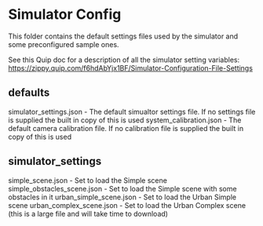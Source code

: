 Simulator Config
================

This folder contains the default settings files used by the simulator and some preconfigured sample ones.

See this Quip doc for a description of all the simulator setting variables: https://zippy.quip.com/f6hdAbYjx1BF/Simulator-Configuration-File-Settings


defaults
--------

simulator_settings.json - The default simualtor settings file. If no settings file is supplied the built in copy of this is used
system_calibration.json - The default camera calibration file. If no calibration file is supplied the built in copy of this is used


simulator_settings
------------------

simple_scene.json - Set to load the Simple scene
simple_obstacles_scene.json - Set to load the Simple scene with some obstacles in it
urban_simple_scene.json - Set to load the Urban Simple scene
urban_complex_scene.json - Set to load the Urban Complex scene (this is a large file and will take time to download)

